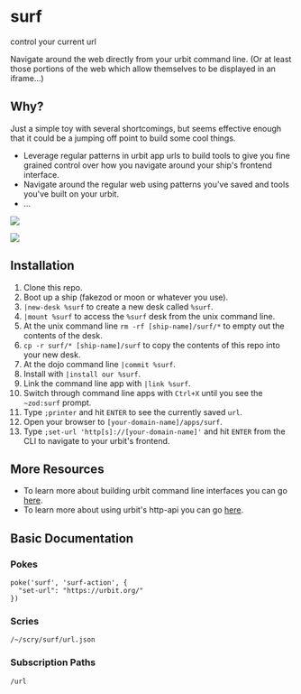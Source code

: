 # surf
control your current url

Navigate around the web directly from your urbit command line. (Or at least those portions of the web which allow themselves to be displayed in an iframe...)


## Why?
Just a simple toy with several shortcomings, but seems effective enough that it could be a jumping off point to build some cool things.

- Leverage regular patterns in urbit app urls to build tools to give you fine grained control over how you navigate around your ship's frontend interface.
- Navigate around the regular web using patterns you've saved and tools you've built on your urbit.
- ...

![](https://nyc3.digitaloceanspaces.com/s3.burtonjernigan/dev/surf/surf-ui.png)

![](https://nyc3.digitaloceanspaces.com/s3.burtonjernigan/dev/surf/surf-cli.png)

## Installation
1. Clone this repo.
2. Boot up a ship (fakezod or moon or whatever you use).
4. `|new-desk %surf` to create a new desk called `%surf`.
5. `|mount %surf` to access the `%surf` desk from the unix command line.
6. At the unix command line `rm -rf [ship-name]/surf/*` to empty out the contents of the desk.
7. `cp -r surf/* [ship-name]/surf` to copy the contents of this repo into your new desk.
8. At the dojo command line `|commit %surf`.
9. Install with `|install our %surf`.
10. Link the command line app with `|link %surf`.
11. Switch through command line apps with `Ctrl+X` until you see the `~zod:surf` prompt.
12. Type `;printer` and hit `ENTER` to see the currently saved `url`.
13. Open your browser to `[your-domain-name]/apps/surf`.
14. Type `;set-url 'http[s]://[your-domain-name]'` and hit `ENTER` from the CLI to navigate to your urbit's frontend.

## More Resources
- To learn more about building urbit command line interfaces you can go [here](https://github.com/niblyx-malnus/clibox).
- To learn more about using urbit's http-api you can go [here](https://github.com/niblyx-malnus/hapibox).


## Basic Documentation
### Pokes

```
poke('surf', 'surf-action', {
  "set-url": "https://urbit.org/"
})
```

### Scries

```
/~/scry/surf/url.json
```

### Subscription Paths

```
/url
```
